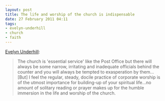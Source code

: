 ```yaml
---
layout: post
title: The life and worship of the church is indispensable
date: 27 February 2011 04:11
tags:
- evelyn-underhill
- church
- faith
---
```

[Evelyn Underhill](http://en.wikipedia.org/wiki/Evelyn_Underhill):

<blockquote>
The church is 'essential service' like the Post Office but there will always be some narrow, irritating and inadequate officials behind the counter and you will always be tempted to exasperation by them... [But] I feel the regular, steady, docile practice of corporate worship is of the utmost importance for building-up of your spiritual life...no amount of solitary reading or prayer makes up for the humble immersion in the life and worship of the church.
</blockquote>
